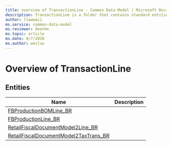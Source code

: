 ```yaml
---
title: overview of TransactionLine - Common Data Model | Microsoft Docs
description: TransactionLine is a folder that contains standard entities related to the Common Data Model.
author: llawwaii
ms.service: common-data-model
ms.reviewer: deonhe
ms.topic: article
ms.date: 8/7/2020
ms.author: weiluo
---
```


# Overview of TransactionLine


## Entities

|Name|Description|
|---|---|
|[FBProductionBOMLine_BR](FBProductionBOMLine_BR.md)||
|[FBProductionLine_BR](FBProductionLine_BR.md)||
|[RetailFiscalDocumentModel2Line_BR](RetailFiscalDocumentModel2Line_BR.md)||
|[RetailFiscalDocumentModel2TaxTrans_BR](RetailFiscalDocumentModel2TaxTrans_BR.md)||
